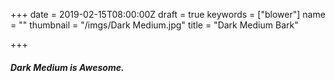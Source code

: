 +++
date = 2019-02-15T08:00:00Z
draft = true
keywords = ["blower"]
name = ""
thumbnail = "/imgs/Dark Medium.jpg"
title = "Dark Medium Bark"

+++
##### Dark Medium is Awesome. 